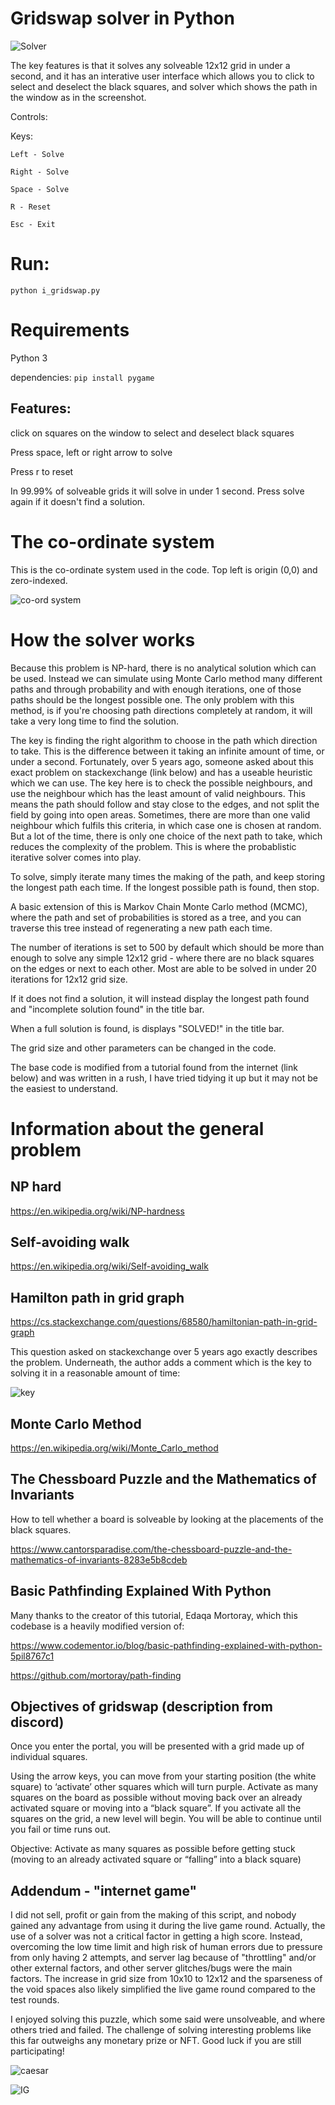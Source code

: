 # Gridswap solver in Python

![Solver](/images/gridswap_solver.png)

The key features is that it solves any solveable 12x12 grid in under a second, and it has an interative user interface which allows you to click to select and deselect the black squares, and solver which shows the path in the window as in the screenshot.

Controls:

Keys:

    Left - Solve
    
    Right - Solve
    
    Space - Solve
    
    R - Reset
    
    Esc - Exit

# Run:

`python i_gridswap.py`

# Requirements

Python 3

dependencies: `pip install pygame`

## Features:

click on squares on the window to select and deselect black squares

Press space, left or right arrow to solve

Press r to reset

In 99.99% of solveable grids it will solve in under 1 second. Press solve again if it doesn't find a solution.

# The co-ordinate system

This is the co-ordinate system used in the code. Top left is origin (0,0) and zero-indexed.

![co-ord system](/images/coordinate_system.png)

# How the solver works

Because this problem is NP-hard, there is no analytical solution which can be used. Instead we can simulate using Monte Carlo method many different paths and through probability and with enough iterations, one of those paths should be the longest possible one. The only problem with this method, is if you're choosing path directions completely at random, it will take a very long time to find the solution.

The key is finding the right algorithm to choose in the path which direction to take. This is the difference between it taking an infinite amount of time, or under a second. Fortunately, over 5 years ago, someone asked about this exact problem on stackexchange (link below) and has a useable heuristic which we can use. The key here is to check the possible neighbours, and use the neighbour which has the least amount of valid neighbours. This means the path should follow and stay close to the edges, and not split the field by going into open areas. Sometimes, there are more than one valid neighbour which fulfils this criteria, in which case one is chosen at random. But a lot of the time, there is only one choice of the next path to take, which reduces the complexity of the problem. This is where the probablistic iterative solver comes into play.

To solve, simply iterate many times the making of the path, and keep storing the longest path each time. If the longest possible path is found, then stop.

A basic extension of this is Markov Chain Monte Carlo method (MCMC), where the path and set of probabilities is stored as a tree, and you can traverse this tree instead of regenerating a new path each time.

The number of iterations is set to 500 by default which should be more than enough to solve any simple 12x12 grid - where there are no black squares on the edges or next to each other. Most are able to be solved in under 20 iterations for 12x12 grid size.

If it does not find a solution, it will instead display the longest path found and "incomplete solution found" in the title bar.

When a full solution is found, is displays "SOLVED!" in the title bar.

The grid size and other parameters can be changed in the code.

The base code is modified from a tutorial found from the internet (link below) and was written in a rush, I have tried tidying it up but it may not be the easiest to understand.

# Information about the general problem

## NP hard

https://en.wikipedia.org/wiki/NP-hardness

## Self-avoiding walk

https://en.wikipedia.org/wiki/Self-avoiding_walk

## Hamilton path in grid graph

https://cs.stackexchange.com/questions/68580/hamiltonian-path-in-grid-graph

This question asked on stackexchange over 5 years ago exactly describes the problem. Underneath, the author adds a comment which is the key to solving it in a reasonable amount of time:

![key](/images/key.png)

## Monte Carlo Method

https://en.wikipedia.org/wiki/Monte_Carlo_method

## The Chessboard Puzzle and the Mathematics of Invariants

How to tell whether a board is solveable by looking at the placements of the black squares.

https://www.cantorsparadise.com/the-chessboard-puzzle-and-the-mathematics-of-invariants-8283e5b8cdeb

## Basic Pathfinding Explained With Python

Many thanks to the creator of this tutorial, Edaqa Mortoray, which this codebase is a heavily modified version of:

https://www.codementor.io/blog/basic-pathfinding-explained-with-python-5pil8767c1

https://github.com/mortoray/path-finding

## Objectives of gridswap (description from discord)

Once you enter the portal, you will be presented with a grid made up of individual squares. 

Using the arrow keys, you can move from your starting position (the white square) to ‘activate’ other squares which will turn purple. Activate as many squares on the board as possible without moving back over an already activated square or moving into a “black square”. If you activate all the squares on the grid, a new level will begin. You will be able to continue until you fail or time runs out. 

Objective: Activate as many squares as possible before getting stuck (moving to an already activated square or “falling” into a black square)

## Addendum - "internet game"

I did not sell, profit or gain from the making of this script, and nobody gained any advantage from using it during the live game round. Actually, the use of a solver was not a critical factor in getting a high score. Instead, overcoming the low time limit and high risk of human errors due to pressure from only having 2 attempts, and server lag because of "throttling" and/or other external factors, and other server glitches/bugs were the main factors. The increase in grid size from 10x10 to 12x12 and the sparseness of the void spaces also likely simplified the live game round compared to the test rounds.

I enjoyed solving this puzzle, which some said were unsolveable, and where others tried and failed. The challenge of solving interesting problems like this far outweighs any monetary prize or NFT. Good luck if you are still participating!

![caesar](/images/caesar.png)

![IG](/images/ig.png)
